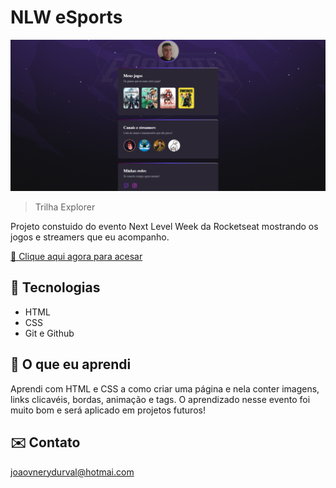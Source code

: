 # NLW eSports 

![preview](./github/preview.png)

> Trilha Explorer

Projeto constuido do evento Next Level Week da Rocketseat mostrando os jogos e streamers que eu acompanho.

[ 🔗 Clique aqui agora para acesar](https://mrsulyvahn.github.io/nlw-esports-explorer/)

## 🔨 Tecnologias

- HTML
- CSS
- Git e Github

##  📖 O que eu aprendi

Aprendi com HTML e CSS a como criar uma página e nela conter imagens, links clicavéis, bordas, animação e tags. O aprendizado nesse evento foi muito bom e será aplicado em projetos futuros! 

##  ✉️ Contato

joaovnerydurval@hotmai.com